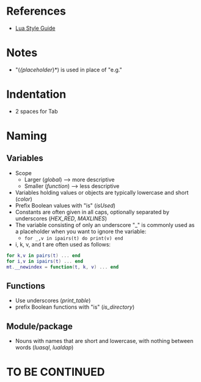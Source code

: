 # References
- [Lua Style Guide](http://lua-users.org/wiki/LuaStyleGuide)

# Notes
- "(*{placeholder*}*) is used in place of "e.g."

# Indentation
- 2 spaces for Tab

# Naming
## Variables
- Scope
    * Larger (*global*) --> more descriptive
    * Smaller (*function*) --> less descriptive
- Variables holding values or objects are typically lowercase and short (*color*)
- Prefix Boolean values with "is" (*isUsed*)
- Constants are often given in all caps, optionally separated by underscores (*HEX_RED*, *MAXLINES*)
- The variable consisting of only an underscore "_" is commonly used as a placeholder when you want to ignore the variable:
    * `for _,v in ipairs(t) do print(v) end`
- i, k, v, and t are often used as follows:
```lua
for k,v in pairs(t) ... end
for i,v in ipairs(t) ... end
mt.__newindex = function(t, k, v) ... end
```

## Functions
- Use underscores (*print_table*) 
- prefix Boolean functions with "is" (*is_directory*)

## Module/package
- Nouns with names that are short and lowercase, with nothing between words (*luasql*, *lualdap*)

# **TO BE CONTINUED**
